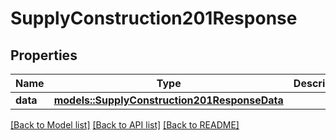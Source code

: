 # SupplyConstruction201Response

## Properties

Name | Type | Description | Notes
------------ | ------------- | ------------- | -------------
**data** | [**models::SupplyConstruction201ResponseData**](supply_construction_201_response_data.md) |  | 

[[Back to Model list]](../README.md#documentation-for-models) [[Back to API list]](../README.md#documentation-for-api-endpoints) [[Back to README]](../README.md)


